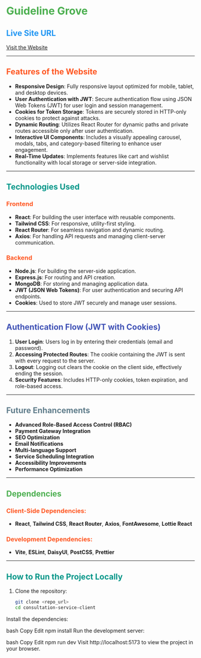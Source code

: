 # <span style="color: #4CAF50;">Guideline Grove</span> <i class="fas fa-leaf"></i>

## <span style="color: #2196F3;">Live Site URL</span> <i class="fas fa-link"></i>
[Visit the Website](https://consultation-service-27d2a.web.app/)

---

## <span style="color: #FF5722;">Features of the Website</span> <i class="fas fa-cogs"></i>
- **Responsive Design**: Fully responsive layout optimized for mobile, tablet, and desktop devices.
- **User Authentication with JWT**: Secure authentication flow using JSON Web Tokens (JWT) for user login and session management.
- **Cookies for Token Storage**: Tokens are securely stored in HTTP-only cookies to protect against attacks.
- **Dynamic Routing**: Utilizes React Router for dynamic paths and private routes accessible only after user authentication.
- **Interactive UI Components**: Includes a visually appealing carousel, modals, tabs, and category-based filtering to enhance user engagement.
- **Real-Time Updates**: Implements features like cart and wishlist functionality with local storage or server-side integration.

---

## <span style="color: #009688;">Technologies Used</span> <i class="fas fa-code"></i>

### <span style="color: #FF5722;">Frontend</span> <i class="fas fa-laptop-code"></i>
- **React**: For building the user interface with reusable components.
- **Tailwind CSS**: For responsive, utility-first styling.
- **React Router**: For seamless navigation and dynamic routing.
- **Axios**: For handling API requests and managing client-server communication.

### <span style="color: #FF5722;">Backend</span> <i class="fas fa-server"></i>
- **Node.js**: For building the server-side application.
- **Express.js**: For routing and API creation.
- **MongoDB**: For storing and managing application data.
- **JWT (JSON Web Tokens)**: For user authentication and securing API endpoints.
- **Cookies**: Used to store JWT securely and manage user sessions.

---

## <span style="color: #3F51B5;">Authentication Flow (JWT with Cookies)</span> <i class="fas fa-lock"></i>
1. **User Login**: Users log in by entering their credentials (email and password).
2. **Accessing Protected Routes**: The cookie containing the JWT is sent with every request to the server.
3. **Logout**: Logging out clears the cookie on the client side, effectively ending the session.
4. **Security Features**: Includes HTTP-only cookies, token expiration, and role-based access.

---

## <span style="color: #607D8B;">Future Enhancements</span> <i class="fas fa-arrow-up"></i>
- **Advanced Role-Based Access Control (RBAC)**
- **Payment Gateway Integration**
- **SEO Optimization**
- **Email Notifications**
- **Multi-language Support**
- **Service Scheduling Integration**
- **Accessibility Improvements**
- **Performance Optimization**

---

## <span style="color: #4CAF50;">Dependencies</span> <i class="fas fa-box"></i>

### <span style="color: #FF5722;">Client-Side Dependencies:</span> <i class="fas fa-puzzle-piece"></i>
- **React**, **Tailwind CSS**, **React Router**, **Axios**, **FontAwesome**, **Lottie React**

### <span style="color: #FF5722;">Development Dependencies:</span> <i class="fas fa-tools"></i>
- **Vite**, **ESLint**, **DaisyUI**, **PostCSS**, **Prettier**

---

## <span style="color: #009688;">How to Run the Project Locally</span> <i class="fas fa-terminal"></i>

1. Clone the repository:
   ```bash
   git clone <repo_url>
   cd consultation-service-client
Install the dependencies:

bash
Copy
Edit
npm install
Run the development server:

bash
Copy
Edit
npm run dev
Visit http://localhost:5173 to view the project in your browser.
